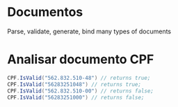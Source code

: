 # Documentos
Parse, validate, generate, bind many types of documents

# Analisar documento CPF

```c#
CPF.IsValid("562.832.510-48") // returns true;
CPF.IsValid("56283251048") // returns true;
CPF.IsValid("562.832.510-00") // returns false;
CPF.IsValid("56283251000") // returns false;
```


